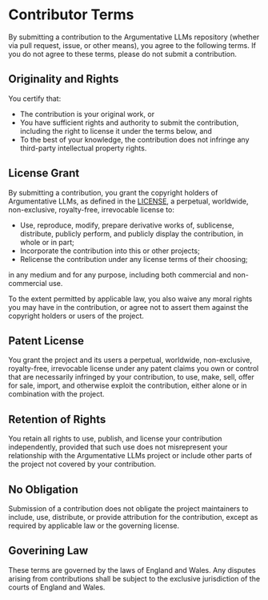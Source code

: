 # Contributor Terms
By submitting a contribution to the Argumentative LLMs repository (whether via pull request, issue, or other means), you agree to the following terms. If you do not agree to these terms, please do not submit a contribution.

## Originality and Rights
You certify that:
* The contribution is your original work, or
* You have sufficient rights and authority to submit the contribution, including the right to license it under the terms below, and
* To the best of your knowledge, the contribution does not infringe any third-party intellectual property rights.

## License Grant
By submitting a contribution, you grant the copyright holders of Argumentative LLMs, as defined in the [LICENSE](https://github.com/CLArg-group/argumentative-llms/blob/main/LICENSE), a perpetual, worldwide, non-exclusive, royalty-free, irrevocable license to:
* Use, reproduce, modify, prepare derivative works of, sublicense, distribute, publicly perform, and publicly display the contribution, in whole or in part;
* Incorporate the contribution into this or other projects;
* Relicense the contribution under any license terms of their choosing;

in any medium and for any purpose, including both commercial and non-commercial use.

To the extent permitted by applicable law, you also waive any moral rights you may have in the contribution, or agree not to assert them against the copyright holders or users of the project.

## Patent License
You grant the project and its users a perpetual, worldwide, non-exclusive, royalty-free, irrevocable license under any patent claims you own or control that are necessarily infringed by your contribution, to use, make, sell, offer for sale, import, and otherwise exploit the contribution, either alone or in combination with the project.

## Retention of Rights
You retain all rights to use, publish, and license your contribution independently, provided that such use does not misrepresent your relationship with the Argumentative LLMs project or include other parts of the project not covered by your contribution.

## No Obligation
Submission of a contribution does not obligate the project maintainers to include, use, distribute, or provide attribution for the contribution, except as required by applicable law or the governing license.

## Goverining Law
These terms are governed by the laws of England and Wales. Any disputes arising from contributions shall be subject to the exclusive jurisdiction of the courts of England and Wales.